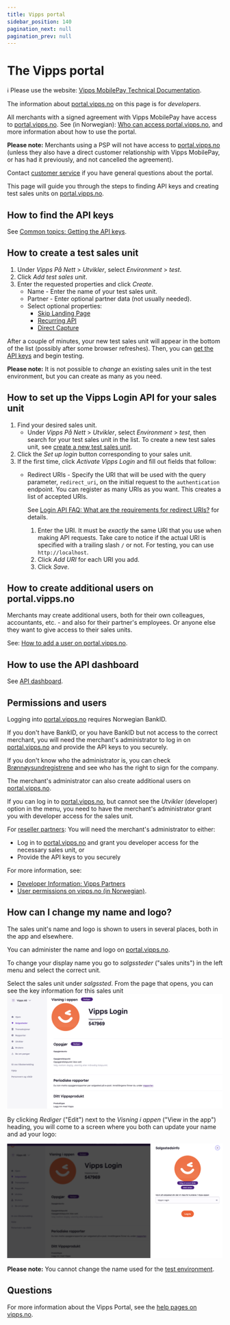 ```yaml
---
title: Vipps portal
sidebar_position: 140
pagination_next: null
pagination_prev: null
---
```


# The Vipps portal

<!-- START_COMMENT -->
ℹ️ Please use the website:
[Vipps MobilePay Technical Documentation](https://developer.vippsmobilepay.com/docs/vipps-developers/).
<!-- END_COMMENT -->

The information about
[portal.vipps.no](https://portal.vipps.no)
on this page is for *developers*.

All merchants with a signed agreement with Vipps MobilePay have access to
[portal.vipps.no](https://portal.vipps.no).
See (in Norwegian):
[Who can access portal.vipps.no](https://vipps.no/hjelp/vipps/kundeforholdet-mitt/hvem-kan-logge-inn-i-vippsportalen/),
and more information about how to use the portal.

**Please note:** Merchants using a PSP will not have access to
[portal.vipps.no](https://portal.vipps.no)
(unless they also have
a direct customer relationship with Vipps MobilePay,
or has had it previously, and not cancelled the agreement).

Contact
[customer service](https://vipps.no/kontakt-oss/)
if you have general questions about the portal.

This page will guide you through the steps to finding API keys and creating
test sales units on
[portal.vipps.no](https://portal.vipps.no).

## How to find the API keys

See [Common topics: Getting the API keys](https://developer.vippsmobilepay.com/docs/vipps-developers/common-topics/api-keys#getting-the-api-keys).

## How to create a test sales unit

1. Under *Vipps På Nett* > *Utvikler*, select *Environment* > *test*.
1. Click *Add test sales unit*.
1. Enter the requested properties and click *Create*.
   * Name - Enter the name of your test sales unit.
   * Partner - Enter optional partner data (not usually needed).
   * Select optional properties:
     * [Skip Landing Page](../faqs/landing-page-faq.md#is-it-possible-to-skip-the-landing-page)
     * [Recurring API](https://developer.vippsmobilepay.com/docs/APIs/recurring-api)
     * [Direct Capture](../common-topics/reserve-and-capture.md#direct-capture)

After a couple of minutes, your new test sales unit will appear in the bottom of the list (possibly after some browser refreshes).
Then, you can [get the API keys](../common-topics/api-keys.md#getting-the-api-keys) and begin testing.

**Please note:** It is not possible to *change* an existing sales unit in the test environment,
but you can create as many as you need.

## How to set up the Vipps Login API for your sales unit

1. Find your desired sales unit.
   * Under *Vipps På Nett* > *Utvikler*, select *Environment* > *test*, then search for your test sales unit in the list. To create a new test sales unit, see
     [create a new test sales unit](#how-to-create-a-test-sales-unit).
1. Click the *Set up login* button corresponding to your sales unit.
1. If the first time, click *Activate Vipps Login* and fill out fields that follow:
    * Redirect URIs - Specify the URI that will be used with
      the query parameter, `redirect_uri`, on the initial request to the `authentication`
      endpoint. You can register as many URIs as you want.
      This creates a list of accepted URIs.

      See [Login API FAQ: What are the requirements for redirect URIs?](https://developer.vippsmobilepay.com/docs/APIs/login-api/vipps-login-api-faq#what-are-the-requirements-for-redirect-uris) for details.
      1. Enter the URI. It must be *exactly* the same URI that you use when making API requests.
        Take care to notice if the actual URI is specified with a trailing slash `/` or not.
        For testing, you can use `http://localhost`.
      2. Click *Add URI* for each URI you add.
      3. Click *Save*.

## How to create additional users on portal.vipps.no

Merchants may create additional users, both for their own colleagues,
accountants, etc. - and also for their partner's employees.
Or anyone else they want to give access to their sales units.

See:
[How to add a user on portal.vipps.no](https://developer.vippsmobilepay.com/docs/vipps-partner/add-portal-user).

## How to use the API dashboard

See [API dashboard](api-dashboard.md).

## Permissions and users

Logging into [portal.vipps.no](https://portal.vipps.no) requires Norwegian BankID.

If you don't have BankID, or you have BankID but not access to the correct merchant,
you will need the merchant's administrator to log in on
[portal.vipps.no](https://portal.vipps.no)
and provide the API keys to you securely.

If you don't know who the administrator is, you can check
[Brønnøysundregistrene](https://www.brreg.no)
and see who has the right to sign for the company.

The merchant's administrator can also create additional users on
[portal.vipps.no](https://portal.vipps.no).

If you can log in to [portal.vipps.no](https://portal.vipps.no), but cannot see
the *Utvikler* (developer) option in the menu, you need to have the
merchant's administrator grant you with developer access for the sales unit.

For
[reseller partners](https://developer.vippsmobilepay.com/docs/vipps-partner):
You will need the merchant's administrator to either:

* Log in to
  [portal.vipps.no](https://portal.vipps.no)
  and grant you developer access for the necessary sales unit, or
* Provide the API keys to you securely

For more information, see:

* [Developer Information: Vipps Partners](https://developer.vippsmobilepay.com/docs/vipps-partner)
* [User permissions on vipps.no (in Norwegian)](https://vipps.no/hjelp/vipps/kundeforholdet-mitt/hvilke-tilganger-kan-vi-opprette-i-vippsportalen/).

## How can I change my name and logo?

The sales unit's name and logo is shown to users in several places, both in
the app and elsewhere.

You can administer the name and logo on
[portal.vipps.no](https://portal.vipps.no).

To change your display name you go to *salgssteder* ("sales units") in the
left menu and select the correct unit.

Select the sales unit under *salgssted*.
From the page that opens, you can see the key information for this sales unit
![See sales unit info](images/Sales_unit_see_info.png)

By clicking *Rediger* ("Edit") next to the *Visning i appen* ("View in the app") heading, you will come to a
screen where you both can update your name and ad your logo:

![Update your name and you logo](images/Sales_unit_change_name_and_logo.png)

**Please note:** You cannot change the name used for the
[test environment](https://developer.vippsmobilepay.com/docs/vipps-developers/test-environment/).

## Questions

For more information about the Vipps Portal, see the
[help pages on vipps.no](https://vipps.no/hjelp/vipps/kundeforholdet-mitt/hva-får-jeg-tilgang-til-når-jeg-logger-meg-inn-på-vippsportalen/).
